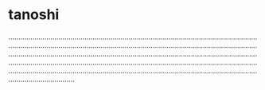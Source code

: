 # tanoshi

.............................................................................................................................................................................................................................................................................................................................................................................................................................................................................................................................................................................................................................................................................